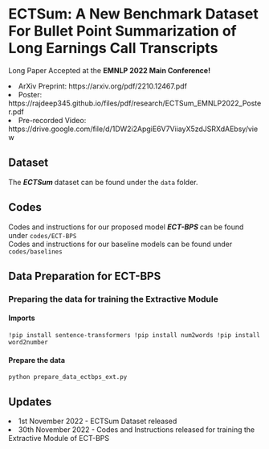 # ECTSum: A New Benchmark Dataset For Bullet Point Summarization of Long Earnings Call Transcripts

Long Paper Accepted at the <b> EMNLP 2022 Main Conference! </b> <br /> 
<li> ArXiv Preprint: https://arxiv.org/pdf/2210.12467.pdf </li>
<li> Poster: https://rajdeep345.github.io/files/pdf/research/ECTSum_EMNLP2022_Poster.pdf </li>
<li> Pre-recorded Video: https://drive.google.com/file/d/1DW2i2ApgiE6V7ViiayX5zdJSRXdAEbsy/view </li>

## Dataset
The <b> <i> ECTSum </b> </i> dataset can be found under the `data` folder.

## Codes
Codes and instructions for our proposed model <b> <i> ECT-BPS </b> </i> can be found under `codes/ECT-BPS` <br />
Codes and instructions for our baseline models can be found under `codes/baselines`

## Data Preparation for ECT-BPS
### Preparing the data for training the <b> Extractive Module </b>
#### Imports
`!pip install sentence-transformers
!pip install num2words
!pip install word2number
`
#### Prepare the data
`python prepare_data_ectbps_ext.py`


## Updates
<li> 1st November 2022 - ECTSum Dataset released </li>
<li> 30th November 2022 - Codes and Instructions released for training the Extractive Module of ECT-BPS